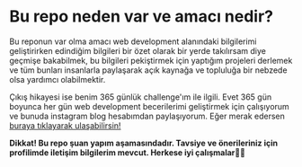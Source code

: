 # Bu repo neden var ve amacı nedir?

Bu reponun var olma amacı web development alanındaki bilgilerimi geliştirirken edindiğim bilgileri bir özet olarak bir yerde takılırsam diye geçmişe bakabilmek, bu bilgileri pekiştirmek için yaptığım projeleri derlemek ve tüm bunları insanlarla paylaşarak açık kaynağa ve topluluğa bir nebzede olsa yardımcı olabilmektir.

Çıkış hikayesi ise benim 365 günlük challenge'ım ile ilgili. Evet 365 gün boyunca her gün web development becerilerimi geliştirmek için çalışıyorum ve bunuda instagram blog hesabımdan paylaşıyorum. Eğer merak edersen [buraya tıklayarak ulaşabilirsin!](https://www.instagram.com/dev_anko/)

**Dikkat! Bu repo şuan yapım aşamasındadır. Tavsiye ve önerileriniz için profilimde iletişim bilgilerim mevcut. Herkese iyi çalışmalar🚀🚀**


